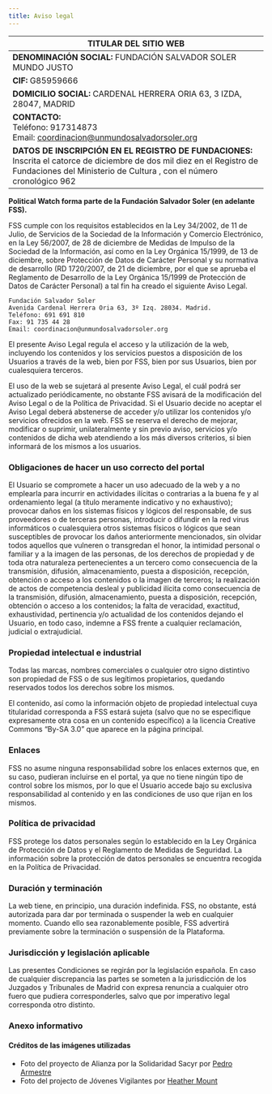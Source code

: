 ```yaml
---
title: Aviso legal
---
```


<md-content>

| TITULAR DEL SITIO WEB                                                                                                                                                                         |
|-----------------------------------------------------------------------------------------------------------------------------------------------------------------------------------------------|
| **DENOMINACIÓN SOCIAL:** FUNDACIÓN SALVADOR SOLER MUNDO JUSTO                                                                                                                                     |
| **CIF:** G85959666                                                                                                                                                                                |
| **DOMICILIO SOCIAL:** CARDENAL HERRERA ORIA 63, 3 IZDA, 28047, MADRID                                                                                                                             |
| **CONTACTO:** <br>Teléfono: 917314873 <br> Email: coordinacion@unmundosalvadorsoler.org                                                                                                                   |
| **DATOS DE INSCRIPCIÓN EN EL REGISTRO DE FUNDACIONES:** <br>Inscrita el catorce de diciembre de dos mil diez en el Registro de Fundaciones del Ministerio de Cultura , con el número cronológico 962 |

**Political Watch forma parte de la Fundación Salvador Soler (en adelante FSS).**

FSS cumple con los requisitos establecidos en la Ley 34/2002, de 11 de Julio, de Servicios de la Sociedad de la Información y Comercio Electrónico, en la Ley 56/2007, de 28 de diciembre de Medidas de Impulso de la Sociedad de la Información, así como en la Ley Orgánica 15/1999, de 13 de diciembre, sobre Protección de Datos de Carácter Personal y su normativa de desarrollo (RD 1720/2007, de 21 de diciembre, por el que se aprueba el Reglamento de Desarrollo de la Ley Orgánica 15/1999 de Protección de Datos de Carácter Personal) a tal fin ha creado el siguiente Aviso Legal.

```
Fundación Salvador Soler
Avenida Cardenal Herrera Oria 63, 3º Izq. 28034. Madrid.
Teléfono: 691 691 810
Fax: 91 735 44 28
Email: coordinacion@unmundosalvadorsoler.org
```

El presente Aviso Legal regula el acceso y la utilización de la web, incluyendo los contenidos y los servicios puestos a disposición de los Usuarios a través de la web, bien por FSS, bien por sus Usuarios, bien por cualesquiera terceros.

El uso de la web se sujetará al presente Aviso Legal, el cuál podrá ser actualizado periódicamente, no obstante FSS avisará de la modificación del Aviso Legal o de la Política de Privacidad. Si el Usuario decide no aceptar el Aviso Legal deberá abstenerse de acceder y/o utilizar los contenidos y/o servicios ofrecidos en la web. FSS se reserva el derecho de mejorar, modificar o suprimir, unilateralmente y sin previo aviso, servicios y/o contenidos de dicha web atendiendo a los más diversos criterios, si bien informará de los mismos a los usuarios.

### Obligaciones de hacer un uso correcto del portal

El Usuario se compromete a hacer un uso adecuado de la web y a no emplearla para incurrir en actividades ilícitas o contrarias a la buena fe y al ordenamiento legal (a título meramente indicativo y no exhaustivo); provocar daños en los sistemas físicos y lógicos del responsable, de sus proveedores o de terceras personas, introducir o difundir en la red virus informáticos o cualesquiera otros sistemas físicos o lógicos que sean susceptibles de provocar los daños anteriormente mencionados, sin olvidar todos aquellos que vulneren o transgredan el honor, la intimidad personal o familiar y a la imagen de las personas, de los derechos de propiedad y de toda otra naturaleza pertenecientes a un tercero como consecuencia de la transmisión, difusión, almacenamiento, puesta a disposición, recepción, obtención o acceso a los contenidos o la imagen de terceros; la realización de actos de competencia desleal y publicidad ilícita como consecuencia de la transmisión, difusión, almacenamiento, puesta a disposición, recepción, obtención o acceso a los contenidos; la falta de veracidad, exactitud, exhaustividad, pertinencia y/o actualidad de los contenidos dejando el Usuario, en todo caso, indemne a FSS frente a cualquier reclamación, judicial o extrajudicial.

### Propiedad intelectual e industrial

Todas las marcas, nombres comerciales o cualquier otro signo distintivo son propiedad de FSS o de sus legítimos propietarios, quedando reservados todos los derechos sobre los mismos.

El contenido, así como la información objeto de propiedad intelectual cuya titularidad corresponda a FSS estará sujeta (salvo que no se especifique expresamente otra cosa en un contenido específico) a la licencia Creative Commons “By-SA 3.0” que aparece en la página principal.

### Enlaces

FSS no asume ninguna responsabilidad sobre los enlaces externos que, en su caso, pudieran incluirse en el portal, ya que no tiene ningún tipo de control sobre los mismos, por lo que el Usuario accede bajo su exclusiva responsabilidad al contenido y en las condiciones de uso que rijan en los mismos.

### Política de privacidad

FSS protege los datos personales según lo establecido en la Ley Orgánica de Protección de Datos y el Reglamento de Medidas de Seguridad. La información sobre la protección de datos personales se encuentra recogida en la Política de Privacidad.

### Duración y terminación

La web tiene, en principio, una duración indefinida. FSS, no obstante, está autorizada para dar por terminada o suspender la web en cualquier momento. Cuando ello sea razonablemente posible, FSS advertirá previamente sobre la terminación o suspensión de la Plataforma.

### Jurisdicción y legislación aplicable

Las presentes Condiciones se regirán por la legislación española. En caso de cualquier discrepancia las partes se someten a la jurisdicción de los Juzgados y Tribunales de Madrid con expresa renuncia a cualquier otro fuero que pudiera corresponderles, salvo que por imperativo legal corresponda otro distinto.

### Anexo informativo

#### Créditos de las imágenes utilizadas

* Foto del proyecto de Alianza por la Solidaridad Sacyr por [Pedro Armestre](http://www.pedroarmestre.com)
* Foto del projecto de Jóvenes Vigilantes por [Heather Mount](https://unsplash.com/photos/kvHk3mccNj0)



</md-content>
